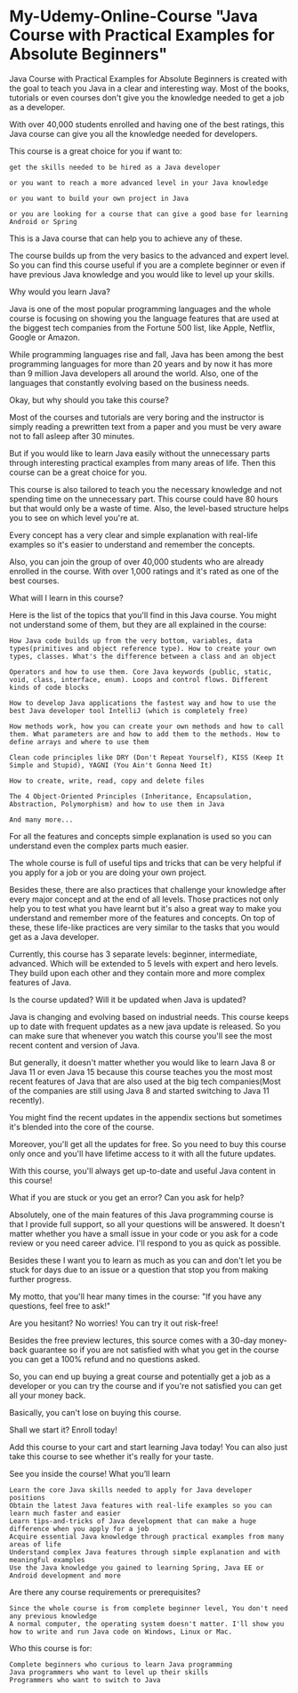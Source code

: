 # My-Udemy-Online-Course "Java Course with Practical Examples for Absolute Beginners"

Java Course with Practical Examples for Absolute Beginners is created with the goal to teach you Java in a clear and interesting way. Most of the books, tutorials or even courses don't give you the knowledge needed to get a job as a developer.

With over 40,000 students enrolled and having one of the best ratings, this Java course can give you all the knowledge needed for developers.


This course is a great choice for you if want to:

    get the skills needed to be hired as a Java developer

    or you want to reach a more advanced level in your Java knowledge

    or you want to build your own project in Java

    or you are looking for a course that can give a good base for learning Android or Spring

This is a Java course that can help you to achieve any of these.


The course builds up from the very basics to the advanced and expert level. So you can find this course useful if you are a complete beginner or even if have previous Java knowledge and you would like to level up your skills.


Why would you learn Java?

Java is one of the most popular programming languages and the whole course is focusing on showing you the language features that are used at the biggest tech companies from the Fortune 500 list, like Apple, Netflix, Google or Amazon.


While programming languages rise and fall, Java has been among the best programming languages for more than 20 years and by now it has more than 9 million Java developers all around the world. Also, one of the languages that constantly evolving based on the business needs.

Okay, but why should you take this course?

Most of the courses and tutorials are very boring and the instructor is simply reading a prewritten text from a paper and you must be very aware not to fall asleep after 30 minutes.

But if you would like to learn Java easily without the unnecessary parts through interesting practical examples from many areas of life. Then this course can be a great choice for you.


This course is also tailored to teach you the necessary knowledge and not spending time on the unnecessary part. This course could have 80 hours but that would only be a waste of time. Also, the level-based structure helps you to see on which level you're at.


Every concept has a very clear and simple explanation with real-life examples so it's easier to understand and remember the concepts.


Also, you can join the group of over 40,000 students who are already enrolled in the course. With over 1,000 ratings and it's rated as one of the best courses.


What will I learn in this course?

Here is the list of the topics that you'll find in this Java course. You might not understand some of them, but they are all explained in the course:

    How Java code builds up from the very bottom, variables, data types(primitives and object reference type). How to create your own types, classes. What's the difference between a class and an object

    Operators and how to use them. Core Java keywords (public, static, void, class, interface, enum). Loops and control flows. Different kinds of code blocks

    How to develop Java applications the fastest way and how to use the best Java developer tool IntelliJ (which is completely free)

    How methods work, how you can create your own methods and how to call them. What parameters are and how to add them to the methods. How to define arrays and where to use them

    Clean code principles like DRY (Don't Repeat Yourself), KISS (Keep It Simple and Stupid), YAGNI (You Ain't Gonna Need It)

    How to create, write, read, copy and delete files

    The 4 Object-Oriented Principles (Inheritance, Encapsulation, Abstraction, Polymorphism) and how to use them in Java

    And many more...


For all the features and concepts simple explanation is used so you can understand even the complex parts much easier.


The whole course is full of useful tips and tricks that can be very helpful if you apply for a job or you are doing your own project.


Besides these, there are also practices that challenge your knowledge after every major concept and at the end of all levels. Those practices not only help you to test what you have learnt but it's also a great way to make you understand and remember more of the features and concepts. On top of these, these life-like practices are very similar to the tasks that you would get as a Java developer.


Currently, this course has 3 separate levels: beginner, intermediate, advanced. Which will be extended to 5 levels with expert and hero levels. They build upon each other and they contain more and more complex features of Java.


Is the course updated? Will it be updated when Java is updated?

Java is changing and evolving based on industrial needs. This course keeps up to date with frequent updates as a new java update is released. So you can make sure that whenever you watch this course you'll see the most recent content and version of Java.

But generally, it doesn't matter whether you would like to learn Java 8 or Java 11 or even Java 15 because this course teaches you the most most recent features of Java that are also used at the big tech companies(Most of the companies are still using Java 8 and started switching to Java 11 recently).

You might find the recent updates in the appendix sections but sometimes it's blended into the core of the course.


Moreover, you'll get all the updates for free. So you need to buy this course only once and you'll have lifetime access to it with all the future updates.


With this course, you'll always get up-to-date and useful Java content in this course!


What if you are stuck or you get an error? Can you ask for help?

Absolutely, one of the main features of this Java programming course is that I provide full support, so all your questions will be answered. It doesn't matter whether you have a small issue in your code or you ask for a code review or you need career advice. I'll respond to you as quick as possible.


Besides these I want you to learn as much as you can and don't let you be stuck for days due to an issue or a question that stop you from making further progress.


My motto, that you'll hear many times in the course: "If you have any questions, feel free to ask!"


Are you hesitant? No worries! You can try it out risk-free!

Besides the free preview lectures, this source comes with a 30-day money-back guarantee so if you are not satisfied with what you get in the course you can get a 100% refund and no questions asked.


So, you can end up buying a great course and potentially get a job as a developer or you can try the course and if you're not satisfied you can get all your money back.

Basically, you can't lose on buying this course.


Shall we start it? Enroll today!

Add this course to your cart and start learning Java today! You can also just take this course to see whether it's really for your taste.


See you inside the course!
What you’ll learn

    Learn the core Java skills needed to apply for Java developer positions
    Obtain the latest Java features with real-life examples so you can learn much faster and easier
    Learn tips-and-tricks of Java development that can make a huge difference when you apply for a job
    Acquire essential Java knowledge through practical examples from many areas of life
    Understand complex Java features through simple explanation and with meaningful examples
    Use the Java knowledge you gained to learning Spring, Java EE or Android development and more

Are there any course requirements or prerequisites?

    Since the whole course is from complete beginner level, You don't need any previous knowledge
    A normal computer, the operating system doesn't matter. I'll show you how to write and run Java code on Windows, Linux or Mac.

Who this course is for:

    Complete beginners who curious to learn Java programming
    Java programmers who want to level up their skills
    Programmers who want to switch to Java
